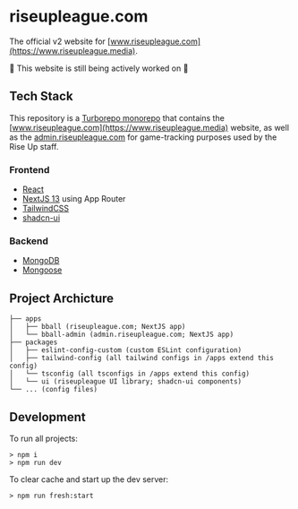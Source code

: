 # riseupleague.com

The official v2 website for [www.riseupleague.com](https://www.riseupleague.media).

🚧 This website is still being actively worked on 🚧

## Tech Stack

This repository is a [Turborepo monorepo](https://turbo.build/repo/docs) that contains the [www.riseupleague.com](https://www.riseupleague.media) website, as well as the [admin.riseupleague.com](https://admin.riseupleague.com) for game-tracking purposes used by the Rise Up staff.

### Frontend

- [React](https://react.dev)
- [NextJS 13](https://nextjs.org/) using App Router
- [TailwindCSS](https://tailwindcss.com/)
- [shadcn-ui](https://ui.shadcn.com/)

### Backend

- [MongoDB](https://www.mongodb.com/)
- [Mongoose](https://mongoosejs.com/)

## Project Archicture

```
├── apps
│   ├── bball (riseupleague.com; NextJS app)
│   └── bball-admin (admin.riseupleague.com; NextJS app)
├── packages
│   ├── eslint-config-custom (custom ESLint configuration)
│   ├── tailwind-config (all tailwind configs in /apps extend this config)
│   └── tsconfig (all tsconfigs in /apps extend this config)
│   └── ui (riseupleague UI library; shadcn-ui components)
└── ... (config files)
```

## Development

To run all projects:

```
> npm i
> npm run dev
```

To clear cache and start up the dev server:

```
> npm run fresh:start
```
